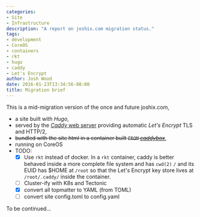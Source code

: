 ```yaml
---
categories:
- Site
- Infrastructure
description: "A report on joshix.com migration status."
tags:
- development
- CoreOS
- containers
- rkt
- hugo
- caddy
- Let's Encrypt
author: Josh Wood
date: 2016-01-23T13:34:56-08:00
title: Migration brief
---
```


This is a mid-migration version of the once and future joshix.com,

* a site built with *Hugo*,
* served by the [*Caddy* web server](https://caddyserver.com) providing automatic
  *Let's Encrypt* TLS and HTTP/2,
* ~~bundled with the site html in a container built `FROM` [*caddybox*][caddybox]~~,
* running on CoreOS<!--more-->
* TODO:
  - [x] Use `rkt` instead of docker. In a `rkt` container, caddy is better
    behaved inside a more complete file
    system and has `cwd(2)` `/` and its EUID has $HOME at `/root` so that the Let's Encrypt key store lives at `/root/.caddy/` inside the container.
  - [ ] Cluster-ify with K8s and Tectonic
  - [x] convert all topmatter to YAML (from TOML)
  - [ ] convert site config.toml to config.yaml

To be continued...


[caddy]: https://caddyserver.com
[caddybox]: https://github.com/joshix/caddybox
